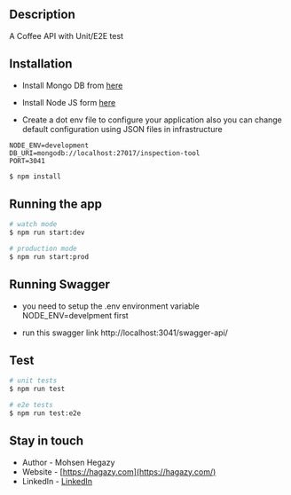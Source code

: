 ## Description

A Coffee API with Unit/E2E test

## Installation

- Install Mongo DB from [here](https://www.mongodb.com/try/download/community)

- Install Node JS form [here](https://nodejs.org/en/)

- Create a dot env file to configure your application also you can change default configuration using JSON files in infrastructure

```
NODE_ENV=development
DB_URI=mongodb://localhost:27017/inspection-tool
PORT=3041
```

```bash
$ npm install
```

## Running the app

```bash
# watch mode
$ npm run start:dev

# production mode
$ npm run start:prod
```

## Running Swagger

- you need to setup the .env environment variable NODE_ENV=develpment first

- run this swagger link http://localhost:3041/swagger-api/

## Test

```bash
# unit tests
$ npm run test

# e2e tests
$ npm run test:e2e
```

## Stay in touch

- Author - Mohsen Hegazy
- Website - [https://hagazy.com](https://hagazy.com/)
- LinkedIn - [LinkedIn](https://www.linkedin.com/in/mohsen-hegazy-79a05a67/)
